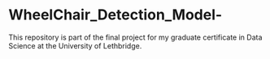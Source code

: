 # WheelChair_Detection_Model-
This repository is part of the final project for my graduate certificate in Data Science at the University of Lethbridge. 
